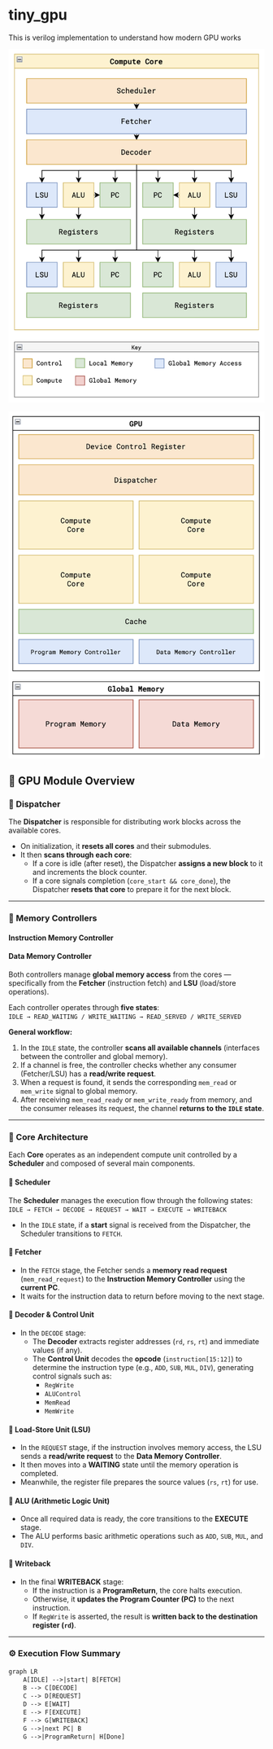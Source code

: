 # tiny_gpu
This is verilog implementation to understand how modern GPU works

![CORE](docs/images/core.png)

![GPU](docs/images/gpu.png)

## 🧠 GPU Module Overview

### 🔹 Dispatcher
The **Dispatcher** is responsible for distributing work blocks across the available cores.  
- On initialization, it **resets all cores** and their submodules.  
- It then **scans through each core**:
  - If a core is idle (after reset), the Dispatcher **assigns a new block** to it and increments the block counter.
  - If a core signals completion (`core_start && core_done`), the Dispatcher **resets that core** to prepare it for the next block.  

---

### 🔹 Memory Controllers

#### Instruction Memory Controller  
#### Data Memory Controller  
Both controllers manage **global memory access** from the cores — specifically from the **Fetcher** (instruction fetch) and **LSU** (load/store operations).  

Each controller operates through **five states**:  
`IDLE → READ_WAITING / WRITE_WAITING → READ_SERVED / WRITE_SERVED`

**General workflow:**
1. In the `IDLE` state, the controller **scans all available channels** (interfaces between the controller and global memory).  
2. If a channel is free, the controller checks whether any consumer (Fetcher/LSU) has a **read/write request**.  
3. When a request is found, it sends the corresponding `mem_read` or `mem_write` signal to global memory.  
4. After receiving `mem_read_ready` or `mem_write_ready` from memory, and the consumer releases its request, the channel **returns to the `IDLE` state**.

---

### 🔹 Core Architecture

Each **Core** operates as an independent compute unit controlled by a **Scheduler** and composed of several main components.

#### 🧩 Scheduler  
The **Scheduler** manages the execution flow through the following states:  
`IDLE → FETCH → DECODE → REQUEST → WAIT → EXECUTE → WRITEBACK`

- In the `IDLE` state, if a **start** signal is received from the Dispatcher, the Scheduler transitions to `FETCH`.

#### 🧩 Fetcher  
- In the `FETCH` stage, the Fetcher sends a **memory read request** (`mem_read_request`) to the **Instruction Memory Controller** using the **current PC**.  
- It waits for the instruction data to return before moving to the next stage.

#### 🧩 Decoder & Control Unit  
- In the `DECODE` stage:
  - The **Decoder** extracts register addresses (`rd`, `rs`, `rt`) and immediate values (if any).
  - The **Control Unit** decodes the **opcode** (`instruction[15:12]`) to determine the instruction type (e.g., `ADD`, `SUB`, `MUL`, `DIV`), generating control signals such as:
    - `RegWrite`
    - `ALUControl`
    - `MemRead`
    - `MemWrite`

#### 🧩 Load-Store Unit (LSU)
- In the `REQUEST` stage, if the instruction involves memory access, the LSU sends a **read/write request** to the **Data Memory Controller**.  
- It then moves into a **WAITING** state until the memory operation is completed.  
- Meanwhile, the register file prepares the source values (`rs`, `rt`) for use.

#### 🧩 ALU (Arithmetic Logic Unit)
- Once all required data is ready, the core transitions to the **EXECUTE** stage.  
- The ALU performs basic arithmetic operations such as `ADD`, `SUB`, `MUL`, and `DIV`.

#### 🧩 Writeback
- In the final **WRITEBACK** stage:
  - If the instruction is a **ProgramReturn**, the core halts execution.  
  - Otherwise, it **updates the Program Counter (PC)** to the next instruction.  
  - If `RegWrite` is asserted, the result is **written back to the destination register (`rd`)**.

---

### ⚙️ Execution Flow Summary
```mermaid
graph LR
    A[IDLE] -->|start| B[FETCH]
    B --> C[DECODE]
    C --> D[REQUEST]
    D --> E[WAIT]
    E --> F[EXECUTE]
    F --> G[WRITEBACK]
    G -->|next PC| B
    G -->|ProgramReturn| H[Done]
